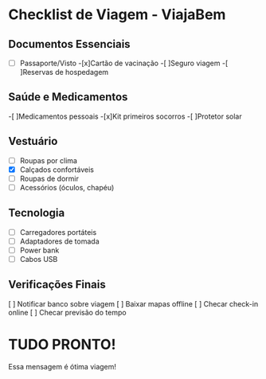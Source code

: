 # Checklist de Viagem - ViajaBem

## Documentos Essenciais
-[ ] Passaporte/Visto
-[x]Cartão de vacinação
-[ ]Seguro viagem
-[ ]Reservas de hospedagem

## Saúde e Medicamentos
-[ ]Medicamentos pessoais
-[x]Kit primeiros socorros
-[ ]Protetor solar

## Vestuário
- [ ] Roupas por clima
- [x] Calçados confortáveis
- [ ] Roupas de dormir
- [ ] Acessórios (óculos, chapéu)

## Tecnologia
- [ ] Carregadores portáteis
- [ ] Adaptadores de tomada
- [ ] Power bank
- [ ] Cabos USB

## Verificações Finais
[ ] Notificar banco sobre viagem
[ ] Baixar mapas offline 
[ ] Checar check-in online 
[ ] Checar previsão do tempo

# TUDO PRONTO!
Essa mensagem é ótima viagem!
